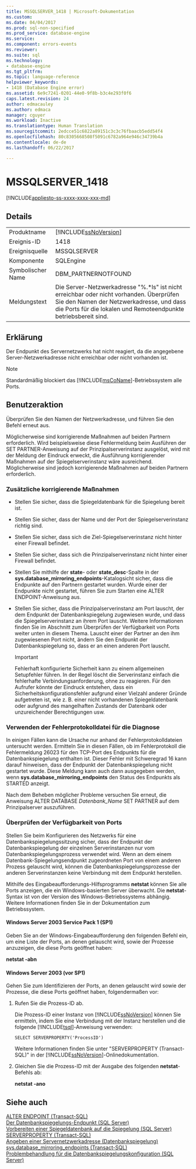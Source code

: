 ```yaml
---
title: MSSQLSERVER_1418 | Microsoft-Dokumentation
ms.custom: 
ms.date: 04/04/2017
ms.prod: sql-non-specified
ms.prod_service: database-engine
ms.service: 
ms.component: errors-events
ms.reviewer: 
ms.suite: sql
ms.technology:
- database-engine
ms.tgt_pltfrm: 
ms.topic: language-reference
helpviewer_keywords:
- 1418 (Database Engine error)
ms.assetid: 6e9c7241-0201-44e0-9f8b-b3c4e293f0f6
caps.latest.revision: 24
author: edmacauley
ms.author: edmaca
manager: cguyer
ms.workload: Inactive
ms.translationtype: Human Translation
ms.sourcegitcommit: 2edcce51c6822a89151c3c3c76fbaacb5edd54f4
ms.openlocfilehash: 80c8305668508f5091c6782a964e946c34739b4a
ms.contentlocale: de-de
ms.lasthandoff: 06/22/2017

---
```

# <a name="mssqlserver1418"></a>MSSQLSERVER_1418
[!INCLUDE[appliesto-ss-xxxx-xxxx-xxx-md](../../includes/appliesto-ss-xxxx-xxxx-xxx-md.md)]
  
## <a name="details"></a>Details  
  
|||  
|-|-|  
|Produktname|[!INCLUDE[ssNoVersion](../../includes/ssnoversion-md.md)]|  
|Ereignis-ID|1418|  
|Ereignisquelle|MSSQLSERVER|  
|Komponente|SQLEngine|  
|Symbolischer Name|DBM_PARTNERNOTFOUND|  
|Meldungstext|Die Server-Netzwerkadresse "%.*ls" ist nicht erreichbar oder nicht vorhanden. Überprüfen Sie den Namen der Netzwerkadresse, und dass die Ports für die lokalen und Remoteendpunkte betriebsbereit sind.|  
  
## <a name="explanation"></a>Erklärung  
Der Endpunkt des Servernetzwerks hat nicht reagiert, da die angegebene Server-Netzwerkadresse nicht erreichbar oder nicht vorhanden ist.  
  
> [!NOTE]  
> Standardmäßig blockiert das [!INCLUDE[msCoName](../../includes/msconame-md.md)]-Betriebssystem alle Ports.  
  
## <a name="user-action"></a>Benutzeraktion  
Überprüfen Sie den Namen der Netzwerkadresse, und führen Sie den Befehl erneut aus.  
  
Möglicherweise sind korrigierende Maßnahmen auf beiden Partnern erforderlich. Wird beispielsweise diese Fehlermeldung beim Ausführen der SET PARTNER-Anweisung auf der Prinzipalserverinstanz ausgelöst, wird mit der Meldung der Eindruck erweckt, die Ausführung korrigierender Maßnahmen auf der Spiegelserverinstanz wäre ausreichend. Möglicherweise sind jedoch korrigierende Maßnahmen auf beiden Partnern erforderlich.  
  
### <a name="additional-corrective-actions"></a>Zusätzliche korrigierende Maßnahmen  
  
-   Stellen Sie sicher, dass die Spiegeldatenbank für die Spiegelung bereit ist.  
  
-   Stellen Sie sicher, dass der Name und der Port der Spiegelserverinstanz richtig sind.  
  
-   Stellen Sie sicher, dass sich die Ziel-Spiegelserverinstanz nicht hinter einer Firewall befindet.  
  
-   Stellen Sie sicher, dass sich die Prinzipalserverinstanz nicht hinter einer Firewall befindet.  
  
-   Stellen Sie mithilfe der **state**- oder **state_desc**-Spalte in der **sys.database_mirroring_endpoints**-Katalogsicht sicher, dass die Endpunkte auf den Partnern gestartet wurden. Wurde einer der Endpunkte nicht gestartet, führen Sie zum Starten eine ALTER ENDPOINT-Anweisung aus.  
  
-   Stellen Sie sicher, dass die Prinzipalserverinstanz am Port lauscht, der dem Endpunkt der Datenbankspiegelung zugewiesen wurde, und dass die Spiegelserverinstanz an ihrem Port lauscht. Weitere Informationen finden Sie im Abschnitt zum Überprüfen der Verfügbarkeit von Ports weiter unten in diesem Thema. Lauscht einer der Partner an den ihm zugewiesenen Port nicht, ändern Sie den Endpunkt der Datenbankspiegelung so, dass er an einen anderen Port lauscht.  
  
    > [!IMPORTANT]  
    > Fehlerhaft konfigurierte Sicherheit kann zu einem allgemeinen Setupfehler führen. In der Regel löscht die Serverinstanz einfach die fehlerhafte Verbindungsanforderung, ohne zu reagieren. Für den Aufrufer könnte der Eindruck entstehen, dass ein Sicherheitskonfigurationsfehler aufgrund einer Vielzahl anderer Gründe aufgetreten ist, wie z. B. einer nicht vorhandenen Spiegeldatenbank oder aufgrund des mangelhaften Zustands der Datenbank oder unzureichender Berechtigungen usw.  
  
### <a name="using-the-error-log-file-for-diagnosis"></a>Verwenden der Fehlerprotokolldatei für die Diagnose  
In einigen Fällen kann die Ursache nur anhand der Fehlerprotokolldateien untersucht werden. Ermitteln Sie in diesen Fällen, ob im Fehlerprotokoll die Fehlermeldung 26023 für den TCP-Port des Endpunkts für die Datenbankspiegelung enthalten ist. Dieser Fehler mit Schweregrad 16 kann darauf hinweisen, dass der Endpunkt der Datenbankspiegelung nicht gestartet wurde. Diese Meldung kann auch dann ausgegeben werden, wenn **sys.database_mirroring_endpoints** den Status des Endpunkts als STARTED anzeigt.  
  
Nach dem Beheben möglicher Probleme versuchen Sie erneut, die Anweisung ALTER DATABASE *Datenbank_Name* SET PARTNER auf dem Prinzipalserver auszuführen.  
  
### <a name="verifying-port-availability"></a>Überprüfen der Verfügbarkeit von Ports  
Stellen Sie beim Konfigurieren des Netzwerks für eine Datenbankspiegelungssitzung sicher, dass der Endpunkt der Datenbankspiegelung der einzelnen Serverinstanzen nur vom Datenbankspiegelungsprozess verwendet wird. Wenn an dem einem Datenbank-Spiegelungsendpunkt zugeordneten Port von einem anderen Prozess gelauscht wird, können die Datenbankspiegelungsprozesse der anderen Serverinstanzen keine Verbindung mit dem Endpunkt herstellen.  
  
Mithilfe des Eingabeaufforderungs-Hilfsprogramms **netstat** können Sie alle Ports anzeigen, die ein Windows-basierten Server überwacht. Die **netstat**-Syntax ist von der Version des Windows-Betriebssystems abhängig. Weitere Informationen finden Sie in der Dokumentation zum Betriebssystem.  
  
#### <a name="windows-server-2003-service-pack-1-sp1"></a>Windows Server 2003 Service Pack 1 (SP1)  
Geben Sie an der Windows-Eingabeaufforderung den folgenden Befehl ein, um eine Liste der Ports, an denen gelauscht wird, sowie der Prozesse anzuzeigen, die diese Ports geöffnet haben:  
  
**netstat -abn**  
  
#### <a name="windows-server-2003-pre-sp1"></a>Windows Server 2003 (vor SP1)  
Gehen Sie zum Identifizieren der Ports, an denen gelauscht wird sowie der Prozesse, die diese Ports geöffnet haben, folgendermaßen vor:  
  
1.  Rufen Sie die Prozess-ID ab.  
  
    Die Prozess-ID einer Instanz von [!INCLUDE[ssNoVersion](../../includes/ssnoversion-md.md)] können Sie ermitteln, indem Sie eine Verbindung mit der Instanz herstellen und die folgende [!INCLUDE[tsql](../../includes/tsql-md.md)]-Anweisung verwenden:  
  
    ```  
    SELECT SERVERPROPERTY('ProcessID')   
    ```  
  
    Weitere Informationen finden Sie unter "SERVERPROPERTY (Transact-SQL)" in der [!INCLUDE[ssNoVersion](../../includes/ssnoversion-md.md)]-Onlinedokumentation.  
  
2.  Gleichen Sie die Prozess-ID mit der Ausgabe des folgenden **netstat**-Befehls ab:  
  
    **netstat -ano**  
  
## <a name="see-also"></a>Siehe auch  
[ALTER ENDPOINT &#40;Transact-SQL&#41;](~/t-sql/statements/alter-endpoint-transact-sql.md)  
[Der Datenbankspiegelungs-Endpunkt &#40;SQL Server&#41;](~/database-engine/database-mirroring/the-database-mirroring-endpoint-sql-server.md)  
[Vorbereiten einer Spiegeldatenbank auf die Spiegelung &#40;SQL Server&#41;](~/database-engine/database-mirroring/prepare-a-mirror-database-for-mirroring-sql-server.md)  
[SERVERPROPERTY &#40;Transact-SQL&#41;](~/t-sql/functions/serverproperty-transact-sql.md)  
[Angeben einer Servernetzwerkadresse &#40;Datenbankspiegelung&#41;](~/database-engine/database-mirroring/specify-a-server-network-address-database-mirroring.md)  
[sys.database_mirroring_endpoints &#40;Transact-SQL&#41;](~/relational-databases/system-catalog-views/sys-database-mirroring-endpoints-transact-sql.md)  
[Problembehandlung für die Datenbankspiegelungskonfiguration &#40;SQL Server&#41;](~/database-engine/database-mirroring/troubleshoot-database-mirroring-configuration-sql-server.md)  
  

